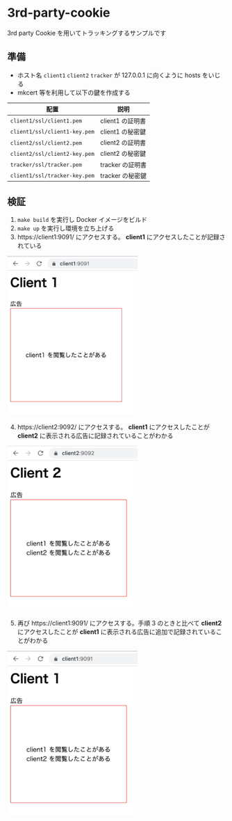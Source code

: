 # 3rd-party-cookie

3rd party Cookie を用いてトラッキングするサンプルです

## 準備

- ホスト名 `client1` `client2` `tracker` が 127.0.0.1 に向くように hosts をいじる
- mkcert 等を利用して以下の鍵を作成する

| 配置                          | 説明             |
| ----------------------------- | ---------------- |
| `client1/ssl/client1.pem`     | client1 の証明書 |
| `client1/ssl/client1-key.pem` | client1 の秘密鍵 |
| `client2/ssl/client2.pem`     | client2 の証明書 |
| `client2/ssl/client2-key.pem` | client2 の秘密鍵 |
| `tracker/ssl/tracker.pem`     | tracker の証明書 |
| `client1/ssl/tracker-key.pem` | tracker の秘密鍵 |

## 検証

1. `make build` を実行し Docker イメージをビルド
2. `make up` を実行し環境を立ち上げる
3. https://client1:9091/ にアクセスする。 **client1** にアクセスしたことが記録されている

<img src="./docs/1.png" width=300>

4. https://client2:9092/ にアクセスする。 **client1** にアクセスしたことが **client2** に表示される広告に記録されていることがわかる

<img src="./docs/2.png" width=300>

5. 再び https://client1:9091/ にアクセスする。手順 3 のときと比べて **client2** にアクセスしたことが **client1** に表示される広告に追加で記録されていることがわかる

<img src="./docs/3.png" width=300>
